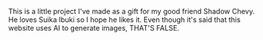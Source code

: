 This is a little project I've made as a gift for my good friend Shadow Chevy. He loves Suika Ibuki so I hope he likes it. 
Even though it's said that this website uses AI to generate images, THAT'S FALSE.